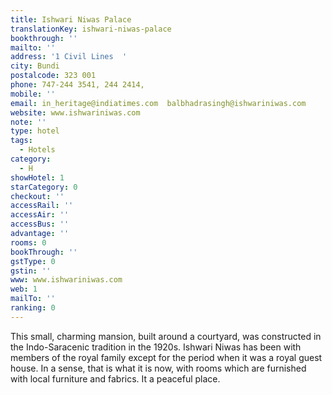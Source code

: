 ```yaml
---
title: Ishwari Niwas Palace
translationKey: ishwari-niwas-palace
bookthrough: ''
mailto: ''
address: '1 Civil Lines  '
city: Bundi
postalcode: 323 001
phone: 747-244 3541, 244 2414,
mobile: ''
email: in_heritage@indiatimes.com  balbhadrasingh@ishwariniwas.com
website: www.ishwariniwas.com
note: ''
type: hotel
tags:
  - Hotels
category:
  - H
showHotel: 1
starCategory: 0
checkout: ''
accessRail: ''
accessAir: ''
accessBus: ''
advantage: ''
rooms: 0
bookThrough: ''
gstType: 0
gstin: ''
www: www.ishwariniwas.com
web: 1
mailTo: ''
ranking: 0
---
```







This small, charming mansion, built around a courtyard, was constructed in the Indo-Saracenic tradition in the 1920s. Ishwari Niwas has been with members of the royal family except for the period when it was a royal guest house. In a sense, that is what it is now, with rooms which are furnished with local furniture and fabrics. It a peaceful place.